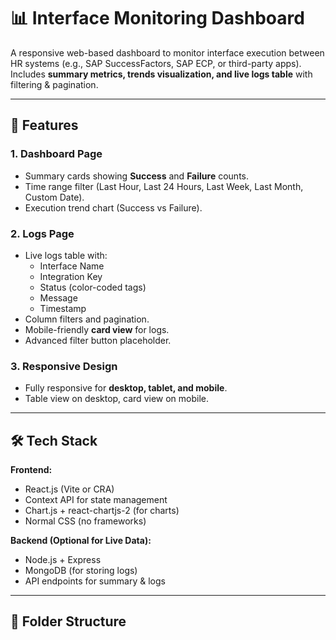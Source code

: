 # 📊 Interface Monitoring Dashboard

A responsive web-based dashboard to monitor interface execution between HR systems (e.g., SAP SuccessFactors, SAP ECP, or third-party apps).  
Includes **summary metrics, trends visualization, and live logs table** with filtering & pagination.

---

## 🚀 Features
### **1. Dashboard Page**
- Summary cards showing **Success** and **Failure** counts.
- Time range filter (Last Hour, Last 24 Hours, Last Week, Last Month, Custom Date).
- Execution trend chart (Success vs Failure).

### **2. Logs Page**
- Live logs table with:
  - Interface Name
  - Integration Key
  - Status (color-coded tags)
  - Message
  - Timestamp
- Column filters and pagination.
- Mobile-friendly **card view** for logs.
- Advanced filter button placeholder.

### **3. Responsive Design**
- Fully responsive for **desktop, tablet, and mobile**.
- Table view on desktop, card view on mobile.

---

## 🛠️ Tech Stack
**Frontend:**
- React.js (Vite or CRA)
- Context API for state management
- Chart.js + react-chartjs-2 (for charts)
- Normal CSS (no frameworks)

**Backend (Optional for Live Data):**
- Node.js + Express
- MongoDB (for storing logs)
- API endpoints for summary & logs

---

## 📂 Folder Structure
